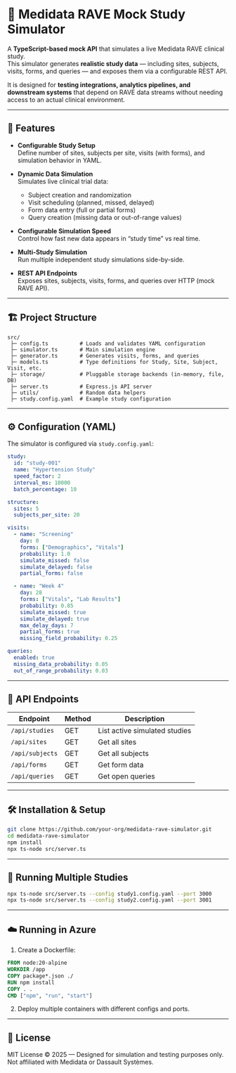 # 🧪 Medidata RAVE Mock Study Simulator

A **TypeScript-based mock API** that simulates a live Medidata RAVE clinical study.  
This simulator generates **realistic study data** — including sites, subjects, visits, forms, and queries — and exposes them via a configurable REST API.

It is designed for **testing integrations, analytics pipelines, and downstream systems** that depend on RAVE data streams without needing access to an actual clinical environment.

---

## 🚀 Features

- **Configurable Study Setup**  
  Define number of sites, subjects per site, visits (with forms), and simulation behavior in YAML.

- **Dynamic Data Simulation**  
  Simulates live clinical trial data:
  - Subject creation and randomization  
  - Visit scheduling (planned, missed, delayed)  
  - Form data entry (full or partial forms)  
  - Query creation (missing data or out-of-range values)

- **Configurable Simulation Speed**  
  Control how fast new data appears in “study time” vs real time.

- **Multi-Study Simulation**  
  Run multiple independent study simulations side-by-side.

- **REST API Endpoints**  
  Exposes sites, subjects, visits, forms, and queries over HTTP (mock RAVE API).

---

## 🏗️ Project Structure

```
src/
 ├─ config.ts          # Loads and validates YAML configuration
 ├─ simulator.ts       # Main simulation engine
 ├─ generator.ts       # Generates visits, forms, and queries
 ├─ models.ts          # Type definitions for Study, Site, Subject, Visit, etc.
 ├─ storage/           # Pluggable storage backends (in-memory, file, DB)
 ├─ server.ts          # Express.js API server
 ├─ utils/             # Random data helpers
 ├─ study.config.yaml  # Example study configuration
```

---

## ⚙️ Configuration (YAML)

The simulator is configured via `study.config.yaml`:

```yaml
study:
  id: "study-001"
  name: "Hypertension Study"
  speed_factor: 2
  interval_ms: 10000
  batch_percentage: 10

structure:
  sites: 5
  subjects_per_site: 20

visits:
  - name: "Screening"
    day: 0
    forms: ["Demographics", "Vitals"]
    probability: 1.0
    simulate_missed: false
    simulate_delayed: false
    partial_forms: false

  - name: "Week 4"
    day: 28
    forms: ["Vitals", "Lab Results"]
    probability: 0.85
    simulate_missed: true
    simulate_delayed: true
    max_delay_days: 7
    partial_forms: true
    missing_field_probability: 0.25

queries:
  enabled: true
  missing_data_probability: 0.05
  out_of_range_probability: 0.03
```

---

## 🧩 API Endpoints

| Endpoint | Method | Description |
|-----------|--------|-------------|
| `/api/studies` | GET | List active simulated studies |
| `/api/sites` | GET | Get all sites |
| `/api/subjects` | GET | Get all subjects |
| `/api/forms` | GET | Get form data |
| `/api/queries` | GET | Get open queries |

---

## 🛠️ Installation & Setup

```bash
git clone https://github.com/your-org/medidata-rave-simulator.git
cd medidata-rave-simulator
npm install
npx ts-node src/server.ts
```

---

## 🧬 Running Multiple Studies

```bash
npx ts-node src/server.ts --config study1.config.yaml --port 3000
npx ts-node src/server.ts --config study2.config.yaml --port 3001
```

---

## ☁️ Running in Azure

1. Create a Dockerfile:

```dockerfile
FROM node:20-alpine
WORKDIR /app
COPY package*.json ./
RUN npm install
COPY . .
CMD ["npm", "run", "start"]
```

2. Deploy multiple containers with different configs and ports.

---

## 🧾 License

MIT License © 2025 — Designed for simulation and testing purposes only.  
Not affiliated with Medidata or Dassault Systèmes.
